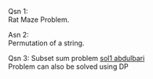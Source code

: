 Qsn 1:  
Rat Maze Problem.  

Asn 2:  
Permutation of a string.  

Qsn 3:
Subset sum problem [sol1 abdulbari](https://youtu.be/kyLxTdsT8ws)  
Problem can also be solved using DP  
